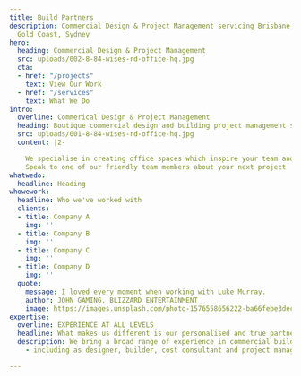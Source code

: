 ```yaml
---
title: Build Partners
description: Commercial Design & Project Management servicing Brisbane, Sunshine Coast,
  Gold Coast, Sydney
hero:
  heading: Commercial Design & Project Management
  src: uploads/002-8-84-wises-rd-office-hq.jpg
  cta:
  - href: "/projects"
    text: View Our Work
  - href: "/services"
    text: What We Do
intro:
  overline: Commerical Design & Project Management
  heading: Boutique commercial design and building project management services
  src: uploads/001-8-84-wises-rd-office-hq.jpg
  content: |2-

    We specialise in creating office spaces which inspire your team and help you grow your business.
    Speak to one of our friendly team members about your next project
whatwedo:
  headline: Heading
whowework:
  headline: Who we've worked with
  clients:
  - title: Company A
    img: ''
  - title: Company B
    img: ''
  - title: Company C
    img: ''
  - title: Company D
    img: ''
  quote:
    message: I loved every moment when working with Luke Murray.
    author: JOHN GAMING, BLIZZARD ENTERTAINMENT
    image: https://images.unsplash.com/photo-1576558656222-ba66febe3dec?ixlib=rb-1.2.1&ixid=eyJhcHBfaWQiOjEyMDd9&auto=format&fit=crop&w=1650&q=80
expertise:
  overline: EXPERIENCE AT ALL LEVELS
  headline: What makes us different is our personalised and true partnership approach.
  description: We bring a broad range of experience in commercial building projects
    - including as designer, builder, cost consultant and project manager.

---
```

